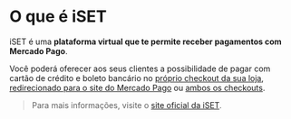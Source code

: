 # O que é iSET

iSET é uma **plataforma virtual que te permite receber pagamentos com Mercado Pago**.

Você poderá oferecer aos seus clientes a possibilidade de pagar com cartão de crédito e boleto bancário no [próprio checkout da sua loja](/developers/pt/guides/iset/set-payment-methods#bookmark_checkout_transparente), [redirecionado para o site do Mercado Pago](/developers/pt/guides/iset/set-payment-methods#bookmark_checkout_pro) ou [ambos os checkouts](/developers/pt/guides/iset/set-payment-methods#bookmark_ambos_checkouts).

> Para mais informações, visite o [site oficial da iSET](https://www.iset.com.br/).